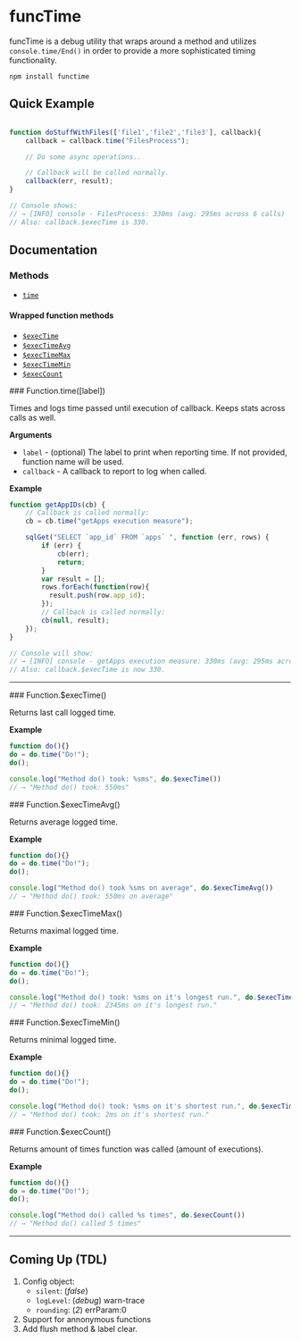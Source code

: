# funcTime

funcTime is a debug utility that wraps around a method and utilizes `console.time/End()`
in order to provide a more sophisticated timing functionality.

    npm install functime

## Quick Example

```javascript

function doStuffWithFiles(['file1','file2','file3'], callback){
    callback = callback.time("FilesProcess");

    // Do some async operations..

    // Callback will be called normally.
    callback(err, result);
}

// Console shows:
// → [INFO] console - FilesProcess: 330ms (avg: 295ms across 6 calls)
// Also: callback.$execTime is 330.

```


## Documentation

### Methods

* [`time`](#time)

#### Wrapped function methods

* [`$execTime`](#execTime)
* [`$execTimeAvg`](#execTimeAvg)
* [`$execTimeMax`](#execTimeMax)
* [`$execTimeMin`](#execTimeMin)
* [`$execCount`](#execCount)


<a name="time" />
### Function.time([label])

Times and logs time passed until execution of callback.
Keeps stats across calls as well.

__Arguments__

* `label` - (optional) The label to print when reporting time. If not provided, function name will be used.
* `callback` - A callback to report to log when called.

__Example__


```js
function getAppIDs(cb) {
    // Callback is called normally:
    cb = cb.time("getApps execution measure");

    sqlGet("SELECT `app_id` FROM `apps` ", function (err, rows) {
        if (err) {
            cb(err);
            return;
        }
        var result = [];
        rows.forEach(function(row){
          result.push(row.app_id);
        });
        // Callback is called normally:
        cb(null, result);
    });
}

// Console will show:
// → [INFO] console - getApps execution measure: 330ms (avg: 295ms across 6 calls)
// Also: callback.$execTime is now 330.

```

---------------------------------------

<a name="execTime" />
### Function.$execTime()

Returns last call logged time.

__Example__


```js
function do(){}
do = do.time("Do!");
do();

console.log("Method do() took: %sms", do.$execTime())
// → "Method do() took: 550ms"

```

<a name="execTimeAvg" />
### Function.$execTimeAvg()

Returns average logged time.

__Example__


```js
function do(){}
do = do.time("Do!");
do();

console.log("Method do() took %sms on average", do.$execTimeAvg())
// → "Method do() took: 550ms on average"

```


<a name="execTimeMax" />
### Function.$execTimeMax()

Returns maximal logged time.

__Example__


```js
function do(){}
do = do.time("Do!");
do();

console.log("Method do() took: %sms on it's longest run.", do.$execTimeMin())
// → "Method do() took: 2345ms on it's longest run."

```


<a name="execTimeMin" />
### Function.$execTimeMin()

Returns minimal logged time.

__Example__


```js
function do(){}
do = do.time("Do!");
do();

console.log("Method do() took: %sms on it's shortest run.", do.$execTimeMin())
// → "Method do() took: 2ms on it's shortest run."

```


<a name="execCount" />
### Function.$execCount()

Returns amount of times function was called (amount of executions).

__Example__


```js
function do(){}
do = do.time("Do!");
do();

console.log("Method do() called %s times", do.$execCount())
// → "Method do() called 5 times"

```

---------------------------------------


## Coming Up (TDL)

1. Config object:
   * `silent`: (_false_)
   * `logLevel`: (_debug_) warn-trace
   * `rounding`: (_2_) errParam:0
2. Support for annonymous functions
3. Add flush method & label clear.